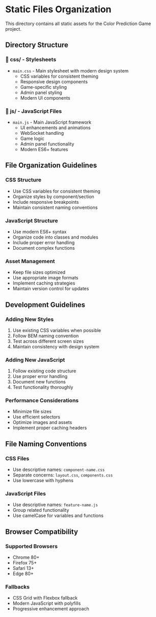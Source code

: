 # Static Files Organization

This directory contains all static assets for the Color Prediction Game project.

## Directory Structure

### 📁 **css/** - Stylesheets
- `main.css` - Main stylesheet with modern design system
  - CSS variables for consistent theming
  - Responsive design components
  - Game-specific styling
  - Admin panel styling
  - Modern UI components

### 📁 **js/** - JavaScript Files
- `main.js` - Main JavaScript framework
  - UI enhancements and animations
  - WebSocket handling
  - Game logic
  - Admin panel functionality
  - Modern ES6+ features

## File Organization Guidelines

### CSS Structure
- Use CSS variables for consistent theming
- Organize styles by component/section
- Include responsive breakpoints
- Maintain consistent naming conventions

### JavaScript Structure
- Use modern ES6+ syntax
- Organize code into classes and modules
- Include proper error handling
- Document complex functions

### Asset Management
- Keep file sizes optimized
- Use appropriate image formats
- Implement caching strategies
- Maintain version control for updates

## Development Guidelines

### Adding New Styles
1. Use existing CSS variables when possible
2. Follow BEM naming convention
3. Test across different screen sizes
4. Maintain consistency with design system

### Adding New JavaScript
1. Follow existing code structure
2. Use proper error handling
3. Document new functions
4. Test functionality thoroughly

### Performance Considerations
- Minimize file sizes
- Use efficient selectors
- Optimize images and assets
- Implement proper caching headers

## File Naming Conventions

### CSS Files
- Use descriptive names: `component-name.css`
- Separate concerns: `layout.css`, `components.css`
- Use lowercase with hyphens

### JavaScript Files
- Use descriptive names: `feature-name.js`
- Group related functionality
- Use camelCase for variables and functions

## Browser Compatibility

### Supported Browsers
- Chrome 80+
- Firefox 75+
- Safari 13+
- Edge 80+

### Fallbacks
- CSS Grid with Flexbox fallback
- Modern JavaScript with polyfills
- Progressive enhancement approach
